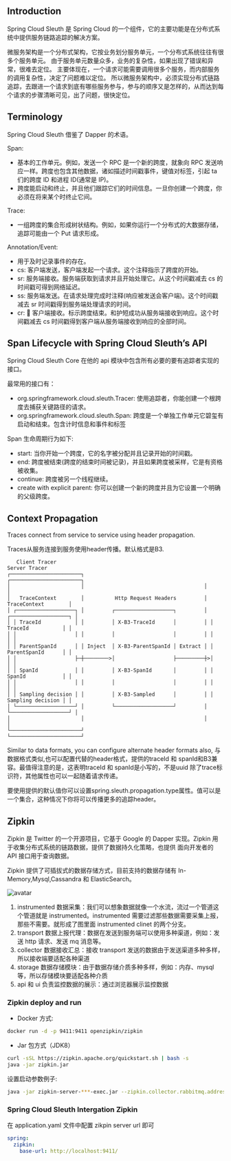 ## Introduction

Spring Cloud Sleuth 是 Spring Cloud 的一个组件，它的主要功能是在分布式系统中提供服务链路追踪的解决方案。

微服务架构是一个分布式架构，它按业务划分服务单元，一个分布式系统往往有很多个服务单元。
由于服务单元数量众多，业务的复杂性，如果出现了错误和异常，很难去定位。
主要体现在，一个请求可能需要调用很多个服务，而内部服务的调用复杂性，决定了问题难以定位。
所以微服务架构中，必须实现分布式链路追踪，去跟进一个请求到底有哪些服务参与，参与的顺序又是怎样的，从而达到每个请求的步骤清晰可见，出了问题，很快定位。

## Terminology

Spring Cloud Sleuth 借鉴了 Dapper 的术语。

Span:

- 基本的工作单元。例如，发送一个 RPC 是一个新的跨度，就象向 RPC 发送响应一样。跨度也包含其他数据，诸如描述时间戳事件，键值对标签，引起 ta 们的跨度 ID 和进程 ID(通常是 IP)。
- 跨度能启动和终止，并且他们跟踪它们的时间信息。一旦你创建一个跨度，你必须在将来某个时终止它间。

Trace:

- 一组跨度的集合形成树状结构。例如，如果你运行一个分布式的大数据存储，追踪可能由一个 Put 请求形成。

Annotation/Event:

- 用于及时记录事件的存在。
- cs: 客户端发送，客户端发起一个请求。这个注释指示了跨度的开始。
- sr: 服务端接收。服务端获取到请求并且开始处理它。从这个时间戳减去 cs 的时间戳可得到网络延迟。
- ss: 服务端发送。在请求处理完成时注释(响应被发送会客户端)。这个时间戳减去 sr 时间戳得到服务端处理请求的时间。
- cr:  客户端接收。标示跨度结束。和护短成功从服务端接收到响应。这个时间戳减去 cs 时间戳得到客户端从服务端接收到响应的全部时间。

## Span Lifecycle with Spring Cloud Sleuth’s API

Spring Cloud Sleuth Core 在他的 api 模块中包含所有必要的要有追踪者实现的接口。

最常用的接口有：

- org.springframework.cloud.sleuth.Tracer: 使用追踪者，你能创建一个根跨度去捕获关键路径的请求。
- org.springframework.cloud.sleuth.Span: 跨度是一个单独工作单元它碧玺有启动和结束。包含计时信息和事件和标签

Span 生命周期行为如下:

- start: 当你开始一个跨度，它的名字被分配并且记录开始的时间戳。
- end: 跨度被结束(跨度的结束时间被记录)，并且如果跨度被采样，它是有资格被收集。
- continue: 跨度被另一个线程继续。
- create with explicit parent: 你可以创建一个新的跨度并且为它设置一个明确的父级跨度。

## Context Propagation
Traces connect from service to service using header propagation. 

Traces从服务连接到服务使用header传播。默认格式是B3.
```
   Client Tracer                                                  Server Tracer     
┌───────────────────────┐                                       ┌───────────────────────┐
│                       │                                       │                       │
│   TraceContext        │          Http Request Headers         │   TraceContext        │
│ ┌───────────────────┐ │         ┌───────────────────┐         │ ┌───────────────────┐ │
│ │ TraceId           │ │         │ X-B3-TraceId      │         │ │ TraceId           │ │
│ │                   │ │         │                   │         │ │                   │ │
│ │ ParentSpanId      │ │ Inject  │ X-B3-ParentSpanId │ Extract │ │ ParentSpanId      │ │
│ │                   ├─┼────────>│                   ├─────────┼>│                   │ │
│ │ SpanId            │ │         │ X-B3-SpanId       │         │ │ SpanId            │ │
│ │                   │ │         │                   │         │ │                   │ │
│ │ Sampling decision │ │         │ X-B3-Sampled      │         │ │ Sampling decision │ │
│ └───────────────────┘ │         └───────────────────┘         │ └───────────────────┘ │
│                       │                                       │                       │
└───────────────────────┘                                       └───────────────────────┘
```

Similar to data formats, you can configure alternate header formats also,
与数据格式类似,也可以配置代替的header格式，提供的traceId 和 spanId和B3兼容。最值得注意的是，这表明traceId 和 spanId是小写的，不是uuid
除了trace标识符，其他属性也可以一起随着请求传递。

要使用提供的默认值你可以设置spring.sleuth.propagation.type属性。值可以是一个集合，这种情况下你将可以传播更多的追踪header。

## Zipkin

Zipkin 是 Twitter 的一个开源项目，它基于 Google 的 Dapper 实现。Zipkin 用于收集分布式系统的链路数据，提供了数据持久化策略，也提供
面向开发者的 API 接口用于查询数据。

Zipkin 提供了可插拔式的数据存储方式，目前支持的数据存储有 In-Memory,Mysql,Cassandra 和 ElasticSearch。

![avatar](https://gitee.com/xuzimian/Image/raw/master/Spring/SpringCloud/zipkin_struct_flow.png)

1. instrumented 数据采集：我们可以想象数据就像一个水流，流过一个管道这个管道就是 instrumented。instrumented 需要过滤那些数据需要采集上报，那些不需要。就形成了图里面 instrumented clinet 的两个分支。
2. transport 数据上报代理：数据在发送到服务端可以使用多种渠道，例如：发送 http 请求、发送 mq 消息等。
3. collector 数据接收汇总：接收 transport 发送的数据由于发送渠道多种多样，所以接收端要适配各种渠道
4. storage 数据存储模块：由于数据存储介质多种多样，例如：内存、mysql 等，所以存储模块要适配各种介质
5. api 和 ui 负责监控数据的展示：通过浏览器展示监控数据

### Zipkin deploy and run

- Docker 方式:

```sh
docker run -d -p 9411:9411 openzipkin/zipkin
```

- Jar 包方式（JDK8）

```sh
curl -sSL https://zipkin.apache.org/quickstart.sh | bash -s
java -jar zipkin.jar
```

设置启动参数例子:

```sh
java -jar zipkin-server-***-exec.jar --zipkin.collector.rabbitmq.addresses=localhost --zipkin.collector.rabbitmq.port=6572 --zipkin.collector.rabbitmq.username=guest --zipkin.collector.rabbitmq.password=guest --STORAGE_TYPE=mysql --MYSQL_HOST=localhost --MYSQL_TCP_PORT=3306 --MYSQL_DB=zipkin --MYSQL_USER=root --MYSQL_PASS=rootroot
```

### Spring Cloud Sleuth Intergation Zipkin

在 application.yaml 文件中配置 zikpin server url 即可

```yaml
spring:
  zipkin:
    base-url: http://localhost:9411/
```

